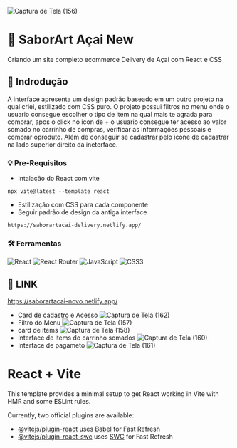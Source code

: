 ![Captura de Tela (156)](https://github.com/PauloAquarius0299/saborartacai-react-new/assets/114706743/19f7c517-da4b-4162-a235-abcd2a95380f)
# 🍨 SaborArt Açai New
Criando um site completo ecommerce Delivery de Açai com React e CSS
## 🍧 Indrodução 
A interface apresenta um design padrão baseado em um outro projeto na qual criei, estilizado com CSS puro. O projeto possui filtros no menu onde o usuario consegue escolher o tipo de item na qual mais te agrada para comprar, apos o click no icon de + o usuario consegue ter acesso ao valor somado no carrinho de compras, verificar as informações pessoais e comprar oproduto. Além de conseguir se cadastrar pelo icone de cadastrar na lado superior direito da ineterface.
### 💡 Pre-Requisitos
* Intalação do React com vite
```
npx vite@latest --template react
```
* Estilização com CSS para cada componente
* Seguir padrão de design da antiga interface
```
https://saborartacai-delivery.netlify.app/
```
### 🛠️ Ferramentas 
![React](https://img.shields.io/badge/react-%2320232a.svg?style=for-the-badge&logo=react&logoColor=%2361DAFB)
![React Router](https://img.shields.io/badge/React_Router-CA4245?style=for-the-badge&logo=react-router&logoColor=white)
![JavaScript](https://img.shields.io/badge/javascript-%23323330.svg?style=for-the-badge&logo=javascript&logoColor=%23F7DF1E)
![CSS3](https://img.shields.io/badge/css3-%231572B6.svg?style=for-the-badge&logo=css3&logoColor=white)
## 🍦 LINK
https://saborartacai-novo.netlify.app/
* Card de cadastro e Acesso
![Captura de Tela (162)](https://github.com/PauloAquarius0299/saborartacai-react-new/assets/114706743/4969b73f-d2fb-48b9-8ac6-0b9894bbd722)
* Filtro do Menu
![Captura de Tela (157)](https://github.com/PauloAquarius0299/saborartacai-react-new/assets/114706743/51cf70b5-3b63-4ae6-936c-825fbaba294e)
* card de items
![Captura de Tela (158)](https://github.com/PauloAquarius0299/saborartacai-react-new/assets/114706743/1933ae6c-3ca9-4fa8-b258-4c0883cc8bc8)
* Interface de items do carrinho somados
![Captura de Tela (160)](https://github.com/PauloAquarius0299/saborartacai-react-new/assets/114706743/9cbfc08b-7d2a-4ddb-98b1-b50d8fb9e13b)
* Interface de pagameto 
![Captura de Tela (161)](https://github.com/PauloAquarius0299/saborartacai-react-new/assets/114706743/da1b3d22-1958-4983-bda5-d5d1417bb5a3)





# React + Vite

This template provides a minimal setup to get React working in Vite with HMR and some ESLint rules.

Currently, two official plugins are available:

- [@vitejs/plugin-react](https://github.com/vitejs/vite-plugin-react/blob/main/packages/plugin-react/README.md) uses [Babel](https://babeljs.io/) for Fast Refresh
- [@vitejs/plugin-react-swc](https://github.com/vitejs/vite-plugin-react-swc) uses [SWC](https://swc.rs/) for Fast Refresh
